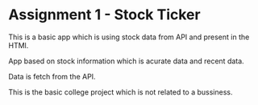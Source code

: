 # Assignment 1 - Stock Ticker

This is a basic app which is using stock data from API and present in the HTMl.

App based on stock information which is acurate data and recent data.

Data is fetch from the API.

This is the basic college project which is not related to a bussiness.

